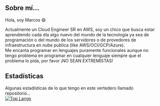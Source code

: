 ## Sobre mí...

Hola, soy Marcos :smile:

Actualmente un Cloud Engineer SR en AWS, soy un chico que busca estar aprendiendo cada día algo nuevo del mundo de la tecnología ya sea de programación o del mundo de los servidores o de provedores de infraestructura en nube publica (like AWS/OCI/GCP/Azure).
<br>
Me encanta programar en lenguajes puramente funcionales aunque no tengo problema en programar en cualquier lenguaje siempre que el problema lo pida, por favor <bold>¡NO SEAN EXTREMISTAS!</bold>

## Estadísticas

Algunas estadísticas de lo que tengo en este vertedero llamado repositorio...
<br>
[![Top Langs](https://github-readme-stats.vercel.app/api/top-langs/?username=MarcOSDX&theme=radical&show_icons=true)](https://github.com/anuraghazra/github-readme-stats)
